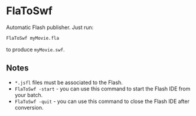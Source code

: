 # FlaToSwf #

Automatic Flash publisher. Just run:
```cmd
FlaToSwf myMovie.fla
```
to produce `myMovie.swf`.

## Notes ##

 * `*.jsfl` files must be associated to the Flash.
 * `FlaToSwf -start` - you can use this command to start the Flash IDE from your batch.
 * `FlaToSwf -quit` - you can use this command to close the Flash IDE after conversion.